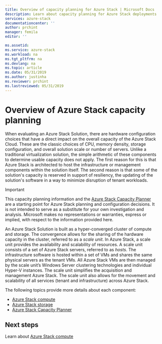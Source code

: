 ```yaml
---
title: Overview of capacity planning for Azure Stack | Microsoft Docs
description: Learn about capacity planning for Azure Stack deployments.
services: azure-stack
documentationcenter: ''
author: prchint
manager: femila
editor: ''

ms.assetid:
ms.service: azure-stack
ms.workload: na
ms.tgt_pltfrm: na
ms.devlang: na
ms.topic: article
ms.date: 05/31/2019
ms.author: justinha
ms.reviewer: prchint
ms.lastreviewed: 05/31/2019
---
```


# Overview of Azure Stack capacity planning

When evaluating an Azure Stack Solution, there are hardware configuration choices that have a direct impact on the overall capacity of the Azure Stack Cloud. These are the classic choices of CPU, memory density, storage configuration, and overall solution scale or number of servers. Unlike a traditional virtualization solution, the simple arithmetic of these components to determine usable capacity does not apply. The first reason for this is that Azure Stack is architected to host the infrastructure or management components within the solution itself. The second reason is that some of the solution's capacity is reserved in support of resiliency, the updating of the solution's software in a way to minimize disruption of tenant workloads. 

> [!IMPORTANT]
> This capacity planning information and the [Azure Stack Capacity Planner](https://aka.ms/azstackcapacityplanner) are a starting point for Azure Stack planning and configuration decisions. It is not intended to serve as a substitute for your own investigation and analysis. Microsoft makes no representations or warranties, express or implied, with respect to the information provided here.
 
An Azure Stack Solution is built as a hyper-converged cluster of compute and storage. The convergence allows for the sharing of the hardware capacity in the cluster, referred to as a *scale unit*. In Azure Stack, a scale unit provides the availability and scalability of resources. A scale unit consists of a set of Azure Stack servers, referred to as *hosts*. The infrastructure software is hosted within a set of VMs and shares the same physical servers as the tenant VMs. All Azure Stack VMs are then managed by the scale unit’s Windows Server clustering technologies and individual Hyper-V instances. The scale unit simplifies the acquisition and management Azure Stack. The scale unit also allows for the movement and scalability of all services (tenant and infrastructure) across Azure Stack. 

The following topics provide more details about each component:

- [Azure Stack compute](azure-stack-capacity-planning-compute.md)
- [Azure Stack storage](azure-stack-capacity-planning-storage.md)
- [Azure Stack Capacity Planner](azure-stack-capacity-planner.md)

## Next steps
Learn about [Azure Stack compute](azure-stack-capacity-planning-compute.md)
